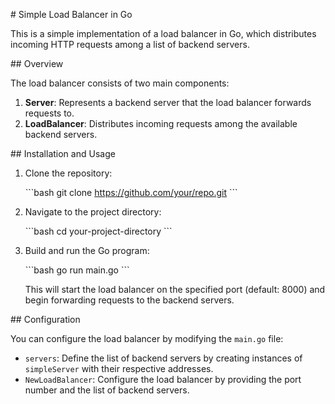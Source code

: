 \# Simple Load Balancer in Go

This is a simple implementation of a load balancer in Go, which distributes incoming HTTP requests among a list of backend servers.

\## Overview

The load balancer consists of two main components:

1. **Server**: Represents a backend server that the load balancer forwards requests to.
2. **LoadBalancer**: Distributes incoming requests among the available backend servers.

\## Installation and Usage

1. Clone the repository:

   \```bash
   git clone https://github.com/your/repo.git
   \```

2. Navigate to the project directory:

   \```bash
   cd your-project-directory
   \```

3. Build and run the Go program:

   \```bash
   go run main.go
   \```

   This will start the load balancer on the specified port (default: 8000) and begin forwarding requests to the backend servers.

\## Configuration

You can configure the load balancer by modifying the `main.go` file:

- `servers`: Define the list of backend servers by creating instances of `simpleServer` with their respective addresses.
- `NewLoadBalancer`: Configure the load balancer by providing the port number and the list of backend servers.
